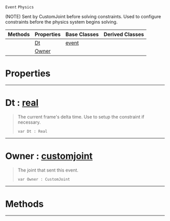  `Event` `Physics`



(NOTE) Sent by CustomJoint before solving constraints. Used to configure constraints before the physics system begins solving.

|Methods|Properties|Base Classes|Derived Classes|
|---|---|---|---|
| |[ Dt](https://github.com/PlasmaEngine/PlasmaDocs/blob/master/code_reference/class_reference/customjointevent.markdown#dt-plasma-engine-documenta)|[event](https://github.com/PlasmaEngine/PlasmaDocs/blob/master/code_reference/class_reference/event.markdown)| |
| |[ Owner](https://github.com/PlasmaEngine/PlasmaDocs/blob/master/code_reference/class_reference/customjointevent.markdown#owner-plasma-engine-docume)| | |


 #  Properties


---  
 #  Dt : [real](https://github.com/PlasmaEngine/PlasmaDocs/blob/master/code_reference/lightning_base_types/real.markdown)

> The current frame's delta time. Use to setup the constraint if necessary.
> ``` lang=cpp, name=Lightning
> var Dt : Real


---  
 #  Owner : [customjoint](https://github.com/PlasmaEngine/PlasmaDocs/blob/master/code_reference/class_reference/customjoint.markdown)

> The joint that sent this event.
> ``` lang=cpp, name=Lightning
> var Owner : CustomJoint


---  
 #  Methods


---  
 

 